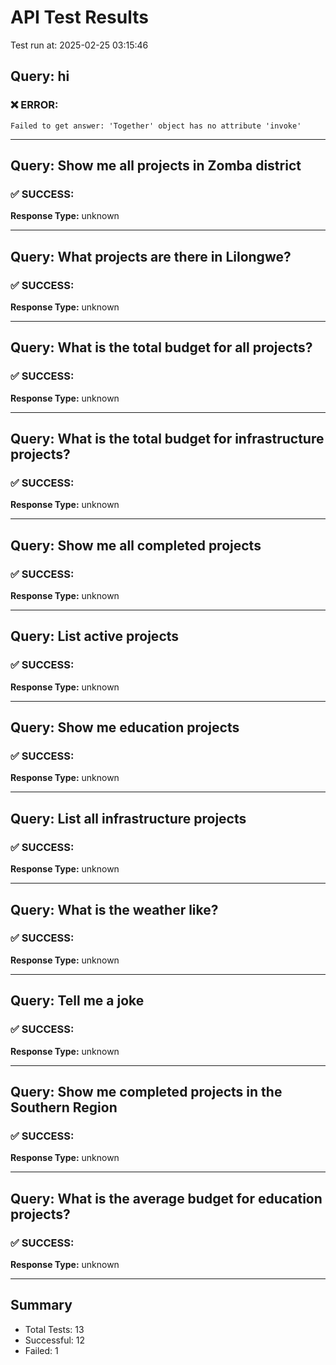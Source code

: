 # API Test Results

Test run at: 2025-02-25 03:15:46

## Query: hi

### ❌ ERROR:
```
Failed to get answer: 'Together' object has no attribute 'invoke'
```

---

## Query: Show me all projects in Zomba district

### ✅ SUCCESS:
**Response Type:** unknown

---

## Query: What projects are there in Lilongwe?

### ✅ SUCCESS:
**Response Type:** unknown

---

## Query: What is the total budget for all projects?

### ✅ SUCCESS:
**Response Type:** unknown

---

## Query: What is the total budget for infrastructure projects?

### ✅ SUCCESS:
**Response Type:** unknown

---

## Query: Show me all completed projects

### ✅ SUCCESS:
**Response Type:** unknown

---

## Query: List active projects

### ✅ SUCCESS:
**Response Type:** unknown

---

## Query: Show me education projects

### ✅ SUCCESS:
**Response Type:** unknown

---

## Query: List all infrastructure projects

### ✅ SUCCESS:
**Response Type:** unknown

---

## Query: What is the weather like?

### ✅ SUCCESS:
**Response Type:** unknown

---

## Query: Tell me a joke

### ✅ SUCCESS:
**Response Type:** unknown

---

## Query: Show me completed projects in the Southern Region

### ✅ SUCCESS:
**Response Type:** unknown

---

## Query: What is the average budget for education projects?

### ✅ SUCCESS:
**Response Type:** unknown

---


## Summary

- Total Tests: 13
- Successful: 12
- Failed: 1
